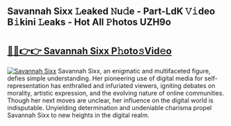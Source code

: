## Savannah Sixx 𝙻eaked 𝙽u𝚍e - Part-LdK 𝚅𝚒deo B𝚒kini 𝙻eaks - Hot All 𝙿hotos UZH9o

# <h2><a href="http://ld0pfz4.urlbe.top/?page=Savannah+Sixx">🔗🔗👉👉 Savannah Sixx P𝚑oto𝚜Vid𝚎o</a></h2>

[![Savannah Sixx](https://i.imgur.com/eBuTRDB.gif)](http://ld0pfz4.urlbe.top/?page=Savannah+Sixx)
Savannah Sixx, an enigmatic and multifaceted figure, defies simple understanding. Her pioneering use of digital media for self-representation has enthralled and infuriated viewers, igniting debates on morality, artistic expression, and the evolving nature of online communities. Though her next moves are unclear, her influence on the digital world is indisputable. Unyielding determination and undeniable charisma propel Savannah Sixx to new heights in the digital realm.
